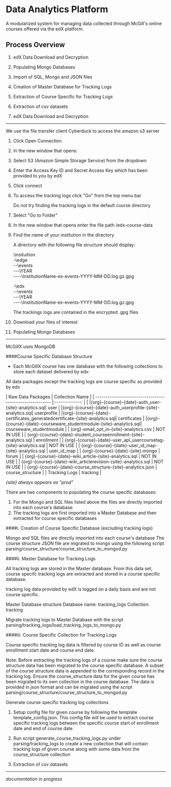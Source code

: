 Data Analytics Platform
======

A modularized system for managing data collected through McGill's online courses offered via the edX platform. 

Process Overview
------
1. edX Data Download and Decryption
2. Populating Mongo Databases
 1. Import of SQL, Mongo and JSON files
 2. Creation of Master Database for Tracking Logs
 2. Extraction of Course Specific for Tracking Logs
3. Extraction of csv datasets

1. edX Data Download and Decryption
------

We use the file transfer client Cyberduck to access the amazon s3 server

1. Click Open Connection
2. In the new window that opens:
 1. Select S3 (Amazon Simple Storage Service) from the dropdown
 2. Enter the Access Key ID and Secret Access Key which has been provided to you by edX
 3. Click connect
3. To access the tracking logs click "Go" from the top menu bar 

   Do not try finding the tracking logs in the default course directory

4. Select "Go to Folder"
5. In the new window that opens enter the file path /edx-course-data
6. Find the name of your institution in the directory

   A directory with the following file structure should display:
 
   \insituition  
   -\edge  
   --\events  
   ---\YEAR  
   ----\InstitutionName-ex-events-YYYY-MM-DD.log.gz.gpg  
   
   -\edx  
   --\events  
   ---\YEAR  
   ----\InstitutionName-ex-events-YYYY-MM-DD.log.gz.gpg  

   The trackings logs are contained in the encrypted .gpg files
   
7. Download your files of interest

2. Populating Mongo Databases
----
McGillX uses MongoDB 

####Course Specific Database Structure
* Each McGillX course has one database with the following collections to store each dataset delivered by edx:

All data packages except the tracking logs are course specific as provided by edx 

| Raw Data Packages | Collection Name |
| --------------------------------------------------------   |:-------------:  | |
|{org}-{course}-{date}-auth_user-{site}-analytics.sql| user |
|{org}-{course}-{date}-auth_userprofile-{site}-analytics.sql| userprofile |
|{org}-{course}-{date}-certificates_generatedcertificate-{site}-analytics.sql| certificates |
|{org}-{course}-{date}-courseware_studentmodule-{site}-analytics.sql| courseware_studentmodule |
| {org}-email_opt_in-{site}-analytics.csv   | NOT IN USE |
| {org}-{course}-{date}-student_courseenrollment-{site}-analytics.sql    | enrollment |
| {org}-{course}-{date}-user_api_usercoursetag-{site}-analytics.sql | NOT IN USE |
| {org}-{course}-{date}-user_id_map-{site}-analytics.sql    | user_id_map |
| {org}-{course}-{date}-{site}.mongo     | forum |
| {org}-{course}-{date}-wiki_article-{site}-analytics.sql     | NOT IN USE |
| {org}-{course}-{date}-wiki_articlerevision-{site}-analytics.sql     | NOT IN USE |
| {org}-{course}-{date}-course_structure-{site}-analytics.json     | course_structure |
| Tracking Logs     | tracking |

*{site} always appears as "prod"*

There are two components to populating the course specific databases:

1. For the Mongo and SQL files listed above the files are directly imported into each course's database
2. The tracking logs are first imported into a Master Database and then extracted for course specific databases 

####i. Creation of Course Specific Database (excluding tracking logs)

Mongo and SQL files are directly imported into each course's database
The course structure JSON file are migrated to mongo using the following script parsing/course_structure/course_structure_to_mongod.py

####ii. Master Database for Tracking Logs

All tracking logs are stored in the Master database. From this data set, course specifc tracking logs are extracted and stored in a course specific database. 

tracking log data provided by edX is logged on a daily basis and are not course specific.

Master Database structure
Database name: tracking_logs
 Collection: tracking

Migrate tracking logs to Master Database with the script parsing/tracking_logs/load_tracking_logs_to_mongo.py

####iii. Course Specific Collection for Tracking Logs

Course specific tracking log data is filtered by course ID as well as course enrollment start date and course end date.

Note: Before extracting the tracking logs of a course make sure the course structure data has been migrated to the course specific database. A subset of the course structure data is appended to the corresponding record in the tracking log. 
Ensure the course_structure data for the given course has been migrated to its own collection in the course database. The data is provided in json format and can be migrated using the script parsing/course_structure/course_structure_to_mongod.py

Generate course specific tracking log collections

1. Setup config file for given course by following the template template_config.json. This config file will be used to extract course specific tracking logs between the specific course start of enrollment date and end of course date
2. Run script generate_course_tracking_logs.py under parsing/tracking_logs to create a new collection that will contain tracking logs of given course along with some data from the course_structure collection

3. Extraction of csv datasets
----
*documentation in progress*
